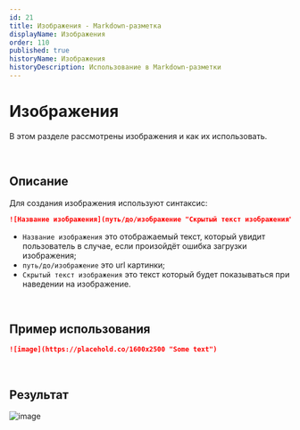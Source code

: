 ```yaml
---
id: 21
title: Изображения - Markdown-разметка
displayName: Изображения
order: 110
published: true
historyName: Изображения
historyDescription: Использование в Markdown-разметки
---
```


# Изображения
В этом разделе рассмотрены изображения и как их использовать.

<br/>

## Описание
Для создания изображения используют синтаксис:
```md
![Название изображения](путь/до/изображение "Скрытый текст изображения")
```
- `Название изображения` это отображаемый текст, который увидит пользователь в случае, если произойдёт ошибка загрузки изображения;
- `путь/до/изображение` это url картинки;
- `Скрытый текст изображения` это текст который будет показываться при наведении на изображение.

<br/>

## Пример использования
```md
![image](https://placehold.co/1600x2500 "Some text")
```

<br/>

## Результат

![image](https://placehold.co/1600x2500 "Some text")
